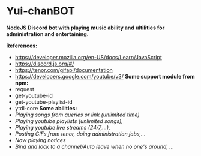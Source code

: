 # Yui-chanBOT

**NodeJS Discord bot with playing music ability and ultilities for administration and entertaining.**

**References:**
 - https://developer.mozilla.org/en-US/docs/Learn/JavaScript 
 - https://discord.js.org/#/ 
 - https://tenor.com/gifapi/documentation 
 - https://developers.google.com/youtube/v3/ 
**Some support module from npm:**
 - request
 - get-youtube-id
 - get-youtube-playlist-id 
 - ytdl-core
**Some abilities:**
 - *Playing songs from queries or link (unlimited time)* 
 - *Playing youtube playlists (unlimited songs),*
 - *Playing youtube live streams (24/7,...),*
 - *Posting GIFs from tenor, doing administration jobs,...* 
 - *Now playing notices* 
 - *Bind and lock to a channel/Auto leave when no one's around, ...*



